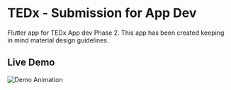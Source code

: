 # TEDx - Submission for App Dev

Flutter app for TEDx App dev Phase 2. This app has been created keeping in mind material design guidelines. 

## Live Demo

![Demo Animation](https://github.com/ayushnayyar/tedx/blob/master/demo/20-12-24-00-03-14.gif)
